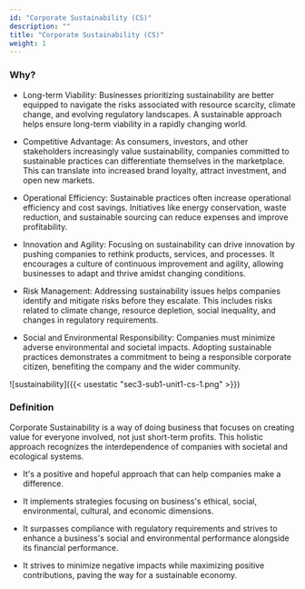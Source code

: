 ```yaml
---
id: "Corporate Sustainability (CS)"
description: ""
title: "Corporate Sustainability (CS)"
weight: 1
---
```


### Why?

- Long-term Viability: Businesses prioritizing sustainability are better equipped to navigate the risks associated with resource scarcity, climate change, and evolving regulatory landscapes. A sustainable approach helps ensure long-term viability in a rapidly changing world.

- Competitive Advantage: As consumers, investors, and other stakeholders increasingly value sustainability, companies committed to sustainable practices can differentiate themselves in the marketplace. This can translate into increased brand loyalty, attract investment, and open new markets.

- Operational Efficiency: Sustainable practices often increase operational efficiency and cost savings. Initiatives like energy conservation, waste reduction, and sustainable sourcing can reduce expenses and improve profitability.

- Innovation and Agility: Focusing on sustainability can drive innovation by pushing companies to rethink products, services, and processes. It encourages a culture of continuous improvement and agility, allowing businesses to adapt and thrive amidst changing conditions.

- Risk Management: Addressing sustainability issues helps companies identify and mitigate risks before they escalate. This includes risks related to climate change, resource depletion, social inequality, and changes in regulatory requirements.

- Social and Environmental Responsibility: Companies must minimize adverse environmental and societal impacts. Adopting sustainable practices demonstrates a commitment to being a responsible corporate citizen, benefiting the company and the wider community. 

![sustainability]({{< usestatic "sec3-sub1-unit1-cs-1.png" >}})

### Definition

Corporate Sustainability is a way of doing business that focuses on creating value for everyone involved, not just short-term profits. This holistic approach recognizes the interdependence of companies with societal and ecological systems.

- It's a positive and hopeful approach that can help companies make a difference.

- It implements strategies focusing on business's ethical, social, environmental, cultural, and economic dimensions.

- It surpasses compliance with regulatory requirements and strives to enhance a business's social and environmental performance alongside its financial performance.

- It strives to minimize negative impacts while maximizing positive contributions, paving the way for a sustainable economy.



